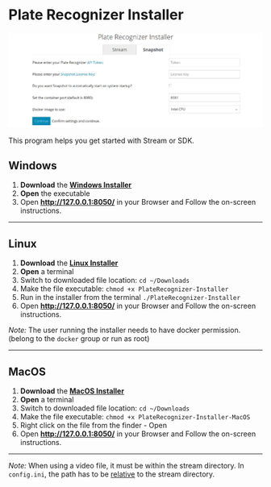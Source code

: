 # Plate Recognizer Installer

<p align="center">
  <img src="../assets/installer-screenshot.jpg">
</p>

This program helps you get started with Stream or SDK.
## Windows
1. **Download** the **[Windows Installer](https://app.platerecognizer.com/static/installer/PlateRecognizer-Installer.exe)**
2. **Open** the executable
3. Open **http://127.0.0.1:8050/** in your Browser and Follow the on-screen instructions.

---
## Linux
1. **Download** the **[Linux Installer](https://app.platerecognizer.com/static/installer/PlateRecognizer-Installer)**
2. **Open** a terminal
3. Switch to downloaded file location: `cd ~/Downloads`
4. Make the file executable: `chmod +x PlateRecognizer-Installer`
5. Run in the installer from the terminal `./PlateRecognizer-Installer`
6. Open **http://127.0.0.1:8050/** in your Browser and Follow the on-screen instructions.

*Note:*
The user running the installer needs to have docker permission. (belong to the `docker` group or run as root)

---
## MacOS
1. **Download** the **[MacOS Installer](https://app.platerecognizer.com/static/installer/PlateRecognizer-Installer-MacOS)**
2. **Open** a terminal
3. Switch to downloaded file location: `cd ~/Downloads`
4. Make the file executable: `chmod +x PlateRecognizer-Installer-MacOS`
5. Right click on the file from the finder - Open
6. Open **http://127.0.0.1:8050/** in your Browser and Follow the on-screen instructions.
---

*Note:*
When using a video file, it must be within the stream directory. In `config.ini`, the path has to be [relative](https://docs.google.com/document/d/1vLwyx4gQvv3gF_kQUvB5sLHoY0IlxV5b3gYUqR2wN1U/edit#heading=h.u40inl8klrvj) to the stream directory. 

